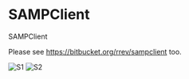 SAMPClient
==========

SAMPClient

Please see https://bitbucket.org/rrev/sampclient too.


![S1](http://i.imgur.com/KsPwUBU.png)
![S2](http://i.imgur.com/vkGxI0v.png)
